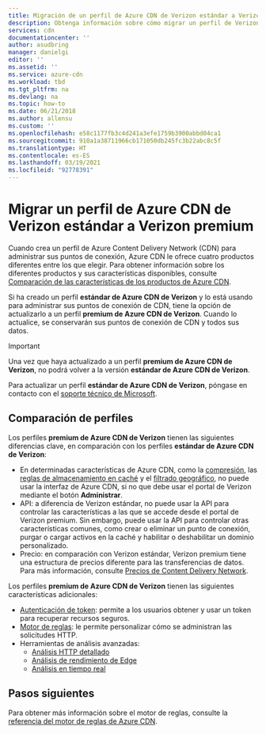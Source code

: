 ```yaml
---
title: Migración de un perfil de Azure CDN de Verizon estándar a Verizon premium
description: Obtenga información sobre cómo migrar un perfil de Verizon estándar a Verizon premium.
services: cdn
documentationcenter: ''
author: asudbring
manager: danielgi
editor: ''
ms.assetid: ''
ms.service: azure-cdn
ms.workload: tbd
ms.tgt_pltfrm: na
ms.devlang: na
ms.topic: how-to
ms.date: 06/21/2018
ms.author: allensu
ms.custom: ''
ms.openlocfilehash: e58c1177fb3c4d241a3efe1759b3900abbd04ca1
ms.sourcegitcommit: 910a1a38711966cb171050db245fc3b22abc8c5f
ms.translationtype: HT
ms.contentlocale: es-ES
ms.lasthandoff: 03/19/2021
ms.locfileid: "92778391"
---
```

# <a name="migrate-an-azure-cdn-profile-from-standard-verizon-to-premium-verizon"></a>Migrar un perfil de Azure CDN de Verizon estándar a Verizon premium

Cuando crea un perfil de Azure Content Delivery Network (CDN) para administrar sus puntos de conexión, Azure CDN le ofrece cuatro productos diferentes entre los que elegir. Para obtener información sobre los diferentes productos y sus características disponibles, consulte [Comparación de las características de los productos de Azure CDN](cdn-features.md).

Si ha creado un perfil **estándar de Azure CDN de Verizon** y lo está usando para administrar sus puntos de conexión de CDN, tiene la opción de actualizarlo a un perfil **premium de Azure CDN de Verizon**. Cuando lo actualice, se conservarán sus puntos de conexión de CDN y todos sus datos. 

> [!IMPORTANT]
> Una vez que haya actualizado a un perfil **premium de Azure CDN de Verizon**, no podrá volver a la versión **estándar de Azure CDN de Verizon**.
> 

Para actualizar un perfil **estándar de Azure CDN de Verizon**, póngase en contacto con el [soporte técnico de Microsoft](https://azure.microsoft.com/support/options/).

## <a name="profile-comparison"></a>Comparación de perfiles
Los perfiles **premium de Azure CDN de Verizon** tienen las siguientes diferencias clave, en comparación con los perfiles **estándar de Azure CDN de Verizon**:
- En determinadas características de Azure CDN, como la [compresión](cdn-improve-performance.md), las [reglas de almacenamiento en caché](cdn-caching-rules.md) y el [filtrado geográfico](cdn-restrict-access-by-country.md), no puede usar la interfaz de Azure CDN, si no que debe usar el portal de Verizon mediante el botón **Administrar**.
- API: a diferencia de Verizon estándar, no puede usar la API para controlar las características a las que se accede desde el portal de Verizon premium. Sin embargo, puede usar la API para controlar otras características comunes, como crear o eliminar un punto de conexión, purgar o cargar activos en la caché y habilitar o deshabilitar un dominio personalizado.
- Precio: en comparación con Verizon estándar, Verizon premium tiene una estructura de precios diferente para las transferencias de datos. Para más información, consulte [Precios de Content Delivery Network](https://azure.microsoft.com/pricing/details/cdn/).

Los perfiles **premium de Azure CDN de Verizon** tienen las siguientes características adicionales:
- [Autenticación de token](cdn-token-auth.md): permite a los usuarios obtener y usar un token para recuperar recursos seguros.
- [Motor de reglas](./cdn-verizon-premium-rules-engine.md): le permite personalizar cómo se administran las solicitudes HTTP.
- Herramientas de análisis avanzadas:
   - [Análisis HTTP detallado](cdn-advanced-http-reports.md)
   - [Análisis de rendimiento de Edge ](cdn-edge-performance.md)
   - [Análisis en tiempo real](cdn-real-time-alerts.md)


## <a name="next-steps"></a>Pasos siguientes
Para obtener más información sobre el motor de reglas, consulte la [referencia del motor de reglas de Azure CDN](./cdn-verizon-premium-rules-engine-reference.md).